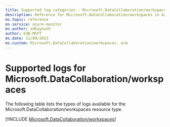 ```yaml
---
title: Supported log categories - Microsoft.DataCollaboration/workspaces
description: Reference for Microsoft.DataCollaboration/workspaces in Azure Monitor Logs.
ms.topic: reference
ms.service: azure-monitor
ms.author: edbaynash
author: EdB-MSFT
ms.date: 11/09/2023
ms.custom: Microsoft.DataCollaboration/workspaces, arm
---
```





# Supported logs for Microsoft.DataCollaboration/workspaces  
The following table lists the types of logs available for the Microsoft.DataCollaboration/workspaces resource type.
  
  
[!INCLUDE [Microsoft.DataCollaboration/workspaces](./includes/microsoft-datacollaboration-workspaces-logs-include.md)]
  
